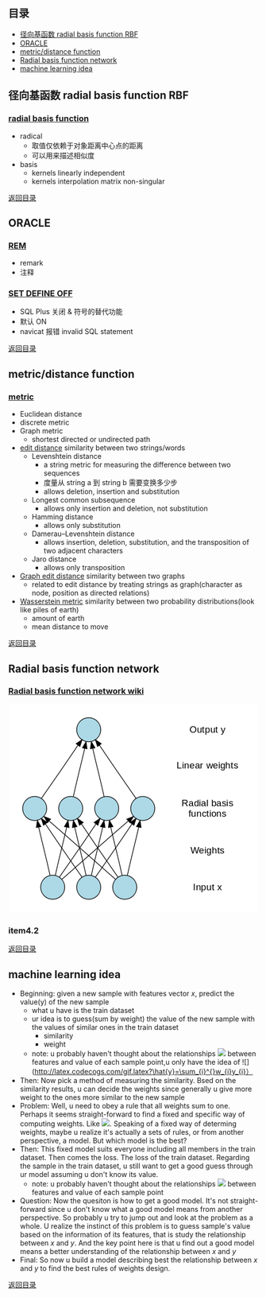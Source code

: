 ## <span id="jump0">目录<span>
  
  * [径向基函数 radial basis function RBF](#jump1)
  * [ORACLE](#jump2)
  * [metric/distance function](#jump3)
  * [Radial basis function network](#jump4)
  * [machine learning idea](#jump5)

## <span id="jump1">径向基函数 radial basis function RBF<span>

  ### [radial basis function](https://en.wikipedia.org/wiki/Radial_basis_function)
  
  * radical
    * 取值仅依赖于对象距离中心点的距离
    * 可以用来描述相似度
  * basis
    * kernels linearly independent
    * kernels interpolation matrix non-singular
 
  
[返回目录](#jump0)


## <span id="jump2">ORACLE<span>
  
  ### [REM](https://stackoverflow.com/questions/8932354/what-does-exactly-do-the-command-rem-inserting-into-table-name-in-oracle)
  
  * remark
  * 注释
 
  ### [SET DEFINE OFF](https://stackoverflow.com/questions/34332639/when-or-why-to-use-a-set-define-off-in-oracle-database)
  
  * SQL Plus 关闭 & 符号的替代功能
  * 默认 ON
  * navicat 报错 invalid SQL statement
  
 
[返回目录](#jump0)

## <span id="jump3">metric/distance function<span>
  
  ### [metric](https://en.wikipedia.org/wiki/Metric_(mathematics))
 
  * Euclidean distance
  * discrete metric
  * Graph metric
    * shortest directed or undirected path
  * [edit distance](https://en.wikipedia.org/wiki/Edit_distance) similarity between two strings/words
    * Levenshtein distance
      * a string metric for measuring the difference between two sequences
      * 度量从 string a 到 string b 需要变换多少步
      * allows deletion, insertion and substitution
    * Longest common subsequence
      * allows only insertion and deletion, not substitution
    * Hamming distance
      * allows only substitution
    * Damerau–Levenshtein distance
      * allows insertion, deletion, substitution, and the transposition of two adjacent characters
    * Jaro distance
      * allows only transposition
  * [Graph edit distance](https://en.wikipedia.org/wiki/Graph_edit_distance) similarity between two graphs
    * related to edit distance by treating strings as graph(character as node, position as directed relations)
  * [Wasserstein metric]() similarity between two probability distributions(look like piles of earth)
    * amount of earth
    * mean distance to move 

[返回目录](#jump0)

## <span id="jump4">Radial basis function network<span>
  
  ### [Radial basis function network wiki](https://en.wikipedia.org/wiki/Radial_basis_function_network)
  
<p align="center">
  <img src=https://github.com/mylu314/blog/blob/main/images/Radial_funktion_network.png>
<p>
 
  ### item4.2

[返回目录](#jump0)


## <span id="jump5">machine learning idea<span>
  
  * Beginning: given a new sample with features vector *x*, predict the value(y) of the new sample
    * what u have is the train dataset
    * ur idea is to guess(sum by weight) the value of the new sample with the values of similar ones in the train dataset
      * similarity
      * weight
    * note: u probably haven't thought about the relationships ![](http://latex.codecogs.com/gif.latex?y=f\left(x\right)) between features and value of each sample point,u only have the idea of ![](http://latex.codecogs.com/gif.latex?\hat{y}=\sum_{i}^{}w_{i}y_{i}）
  * Then: Now pick a method of measuring the similarity. Bsed on the similarity results, u can decide the weights since generally u give more weight to the ones more similar to the new sample
  * Problem: Well, u need to obey a rule that all weights sum to one. Perhaps it seems straight-forward to find a fixed and specific way of computing weights. Like ![](http://latex.codecogs.com/gif.latex?weight=\frac{1/distance}{\sum{\left(1/distance\right)}}). Speaking of a fixed way of determing weights, maybe u realize it's actually a sets of rules, or from another perspective, a model. But which model is the best?
  * Then: This fixed model suits everyone including all members in the train dataset. Then comes the loss. The loss of the train dataset. Regarding the sample in the train dataset, u still want to get a good guess through ur model assuming u don't know its value. 
    * note: u probably haven't thought about the relationships ![](http://latex.codecogs.com/gif.latex?y=f\left(x\right)) between features and value of each sample point
  * Question: Now the quesiton is how to get a good model. It's not straight-forward since u don't know what a good model means from another perspective. So probably u try to jump out and look at the problem as a whole. U realize the instinct of this problem is to guess sample's value based on the information of its features, that is study the relationship between *x* and *y*. And the key point here is that u find out a good model means a better understanding of the relationship between *x* and *y*
  * Final: So now u build a model describing best the relationship between *x* and *y* to find the best rules of weights design.

  
[返回目录](#jump0)
